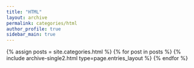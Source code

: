 ```yaml
---
title: "HTML"
layout: archive
permalink: categories/html
author_profile: true
sidebar_main: true
---
```


{% assign posts = site.categories.html %}
{% for post in posts %} {% include archive-single2.html type=page.entries_layout %} {% endfor %}
